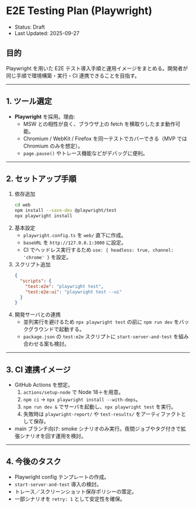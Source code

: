 # E2E Testing Plan (Playwright)

- Status: Draft
- Last Updated: 2025-09-27

## 目的
Playwright を用いた E2E テスト導入手順と運用イメージをまとめる。開発者が同じ手順で環境構築・実行・CI 連携できることを目指す。

---

## 1. ツール選定
- **Playwright** を採用。理由:
  - MSW との相性が良く、ブラウザ上の fetch を横取りしたまま動作可能。
  - Chromium / WebKit / Firefox を同一テストでカバーできる（MVP では Chromium のみを想定）。
  - `page.pause()` やトレース機能などがデバッグに便利。

---

## 2. セットアップ手順
1. 依存追加
   ```bash
   cd web
   npm install --save-dev @playwright/test
   npx playwright install
   ```
2. 基本設定
   - `playwright.config.ts` を `web/` 直下に作成。
   - `baseURL` を `http://127.0.0.1:3000` に設定。
   - CI でヘッドレス実行するため `use: { headless: true, channel: 'chrome' }` を設定。
3. スクリプト追加
   ```json
   {
     "scripts": {
       "test:e2e": "playwright test",
       "test:e2e:ui": "playwright test --ui"
     }
   }
   ```
4. 開発サーバとの連携
   - 並列実行を避けるため `npx playwright test` の前に `npm run dev` をバックグラウンドで起動する。
   - `package.json` の `test:e2e` スクリプトに `start-server-and-test` を組み合わせる案も検討。

---

## 3. CI 連携イメージ
- GitHub Actions を想定。
  1. `actions/setup-node` で Node 18＋を用意。
  2. `npm ci` → `npx playwright install --with-deps`。
  3. `npm run dev &` でサーバを起動し、`npx playwright test` を実行。
  4. 失敗時は `playwright-report/` や `test-results/` をアーティファクトとして保存。
- main ブランチ向け: smoke シナリオのみ実行。夜間ジョブやタグ付きで拡張シナリオを回す運用を検討。

---

## 4. 今後のタスク
- Playwright config テンプレートの作成。
- `start-server-and-test` 導入の検討。
- トレース／スクリーンショット保存ポリシーの策定。
- 一部シナリオを `retry: 1` として安定性を確保。

